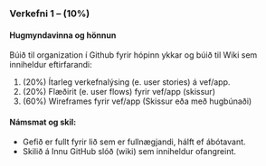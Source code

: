 ### Verkefni 1 – (10%)

#### Hugmyndavinna og hönnun
Búið til organization í Github fyrir hópinn ykkar og búið til Wiki sem inniheldur eftirfarandi:

1. (20%) Ítarleg verkefnalýsing (e. user stories) á vef/app.
1. (20%) Flæðirit (e. user flows) fyrir vef/app (skissur)
1. (60%) Wireframes fyrir vef/app (Skissur eða með hugbúnaði)

#### Námsmat og skil:
* Gefið er fullt fyrir lið sem er fullnægjandi, hálft ef ábótavant.
* Skilið á Innu GitHub slóð (wiki) sem inniheldur ofangreint.
